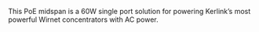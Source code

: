 This PoE midspan is a 60W single port solution for powering Kerlink’s most powerful Wirnet concentrators with AC power.

